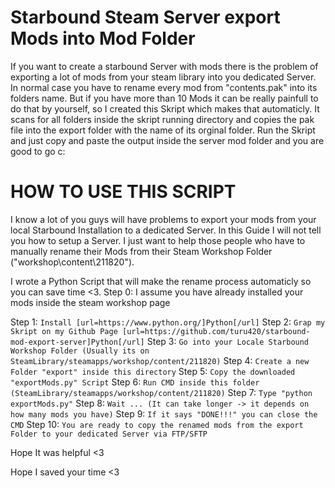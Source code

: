 # Starbound Steam Server export Mods into Mod Folder


If you want to create a starbound Server with mods there is the problem of exporting 
a lot of mods from your steam library into you dedicated Server. In normal case you
have to rename every mod from "contents.pak" into its folders name. But if you have more than 10 Mods it
can be really painfull to do that by yourself, so I created this Skript which makes that automaticly.
It scans for all folders inside the skript running directory and copies the pak file into the export folder with the name of its orginal folder. Run the Skript and just copy and paste the output inside the server mod folder and you are good to go c:



# HOW TO USE THIS SCRIPT
I know a lot of you guys will have problems to export your mods from your local Starbound Installation to a dedicated Server.
In this Guide I will not tell you how to setup a Server. I just want to help those people who have to manually rename their Mods from their Steam Workshop Folder ("workshop\content\211820\").

I wrote a Python Script that will make the rename process automaticly so you can save time <3.
Step 0:
I assume you have already installed your mods inside the steam workshop page

Step 1:
`Install [url=https://www.python.org/]Python[/url]`
Step 2:
`Grap my Skript on my Github Page [url=https://github.com/turu420/starbound-mod-export-server]Python[/url]`
Step 3:
`Go into your Locale Starbound Workshop Folder (Usually its on SteamLibrary/steamapps/workshop/content/211820)`
Step 4:
`Create a new Folder "export" inside this directory`
Step 5:
`Copy the downloaded "exportMods.py" Script`
Step 6:
`Run CMD inside this folder (SteamLibrary/steamapps/workshop/content/211820)`
Step 7:
`Type "python exportMods.py"`
Step 8:
`Wait ... (It can take longer -> it depends on how many mods you have)`
Step 9:
`If it says "DONE!!!" you can close the CMD`
Step 10:
`You are ready to copy the renamed mods from the export Folder to your dedicated Server via FTP/SFTP`

Hope It was helpful <3


Hope I saved your time <3
